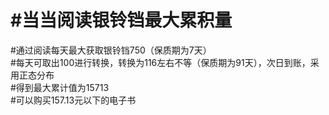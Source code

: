 #当当阅读银铃铛最大累积量
========================
#通过阅读每天最大获取银铃铛750（保质期为7天）  
#每天可取出100进行转换，转换为116左右不等（保质期为91天），次日到账，采用正态分布  
#得到最大累计值为15713  
#可以购买157.13元以下的电子书  
